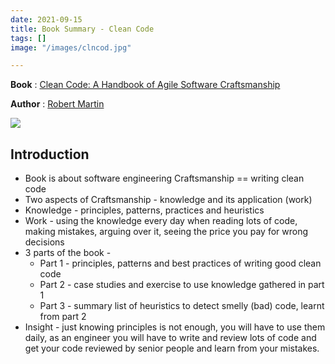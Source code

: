 ```yaml
---
date: 2021-09-15
title: Book Summary - Clean Code
tags: []
image: "/images/clncod.jpg"

---
```

**Book** : [Clean Code: A Handbook of Agile Software Craftsmanship](https://www.amazon.in/Clean-Code-Robert-C-Martin/dp/8131773388#customerReviews)

**Author** : [Robert Martin](https://en.wikipedia.org/wiki/Robert_C._Martin)

![](/images/clncod.jpg)

## Introduction

- Book is about software engineering Craftsmanship == writing clean code
- Two aspects of Craftsmanship - knowledge and its application (work)
- Knowledge - principles, patterns, practices and heuristics
- Work - using the knowledge every day when reading lots of code, making mistakes, arguing over it, seeing the price you pay for wrong decisions
- 3 parts of the book - 
  - Part 1 - principles, patterns and best practices of writing good clean code
  - Part 2 - case studies and exercise to use knowledge gathered in part 1
  - Part 3 - summary list of heuristics to detect smelly (bad) code, learnt from part 2
- Insight - just knowing principles is not enough, you will have to use them daily, as an engineer you will have to write and review lots of code and get your code reviewed by senior people and learn from your mistakes.